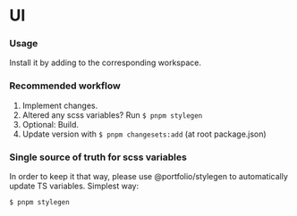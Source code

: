 # UI

### Usage

Install it by adding to the corresponding workspace.

### Recommended workflow

1. Implement changes.
2. Altered any scss variables? Run `$ pnpm stylegen`
3. Optional: Build.
4. Update version with `$ pnpm changesets:add` (at root package.json)

### Single source of truth for scss variables

In order to keep it that way, please use @portfolio/stylegen to automatically update TS variables. Simplest way:

```bash
$ pnpm stylegen
```

